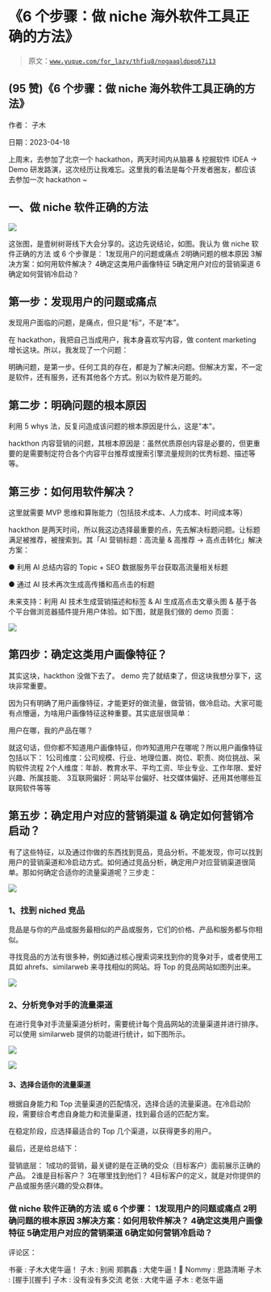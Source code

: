 # 《6 个步骤：做 niche 海外软件工具正确的方法》

> 原文：[`www.yuque.com/for_lazy/thfiu8/nogaaqldpep67i13`](https://www.yuque.com/for_lazy/thfiu8/nogaaqldpep67i13)



## (95 赞)《6 个步骤：做 niche 海外软件工具正确的方法》 

作者： 子木 

日期：2023-04-18 

上周末，去参加了北京一个 hackathon，两天时间内从脑暴 & 挖掘软件 IDEA -> Demo 研发路演，这次经历让我难忘。这里我的看法是每个开发者圈友，都应该去参加一次 hackathon ~ 

## 一、做 niche 软件正确的方法 

![](img/9556cd64dfa4c93624066529adcd8fda.png)  

这张图，是壹树树哥线下大会分享的。这边先说结论，如图。我认为 做 niche 软件正确的方法 或 6 个步骤是： <ne-oli index-type="0"><ne-oli-i>1</ne-oli-i><ne-oli-c class="ne-oli-content" id="u53fcaaea" data-lake-id="u53fcaaea">发现用户的问题或痛点</ne-oli-c></ne-oli> <ne-oli index-type="0"><ne-oli-i>2</ne-oli-i><ne-oli-c class="ne-oli-content" id="u5cfc02e5" data-lake-id="u5cfc02e5">明确问题的根本原因</ne-oli-c></ne-oli> <ne-oli index-type="0"><ne-oli-i>3</ne-oli-i><ne-oli-c class="ne-oli-content" id="uce54fc51" data-lake-id="uce54fc51">解决方案：如何用软件解决？</ne-oli-c></ne-oli> <ne-oli index-type="0"><ne-oli-i>4</ne-oli-i><ne-oli-c class="ne-oli-content" id="ua6c0eb81" data-lake-id="ua6c0eb81">确定这类用户画像特征</ne-oli-c></ne-oli> <ne-oli index-type="0"><ne-oli-i>5</ne-oli-i><ne-oli-c class="ne-oli-content" id="u8fdb133d" data-lake-id="u8fdb133d">确定用户对应的营销渠道</ne-oli-c></ne-oli> <ne-oli index-type="0"><ne-oli-i>6</ne-oli-i><ne-oli-c class="ne-oli-content" id="u36fcc8b9" data-lake-id="u36fcc8b9">确定如何营销冷启动？</ne-oli-c></ne-oli> 

## 第一步：发现用户的问题或痛点 

发现用户面临的问题，是痛点，但只是“标”，不是“本”。 

在 hackathon，我把自己当成用户，我本身喜欢写内容，做 content marketing 增长这块。所以，我发现了一个问题： <ne-quote id="u1bd7301b" data-lake-id="u1bd7301b">

明确问题，是第一步。任何工具的存在，都是为了解决问题。但解决方案，不一定是软件，还有服务，还有其他各个方式。别以为软件是万能的。 

## 第二步：明确问题的根本原因 

利用 5 whys 法，反复问造成该问题的根本原因是什么，这是"本"。 

hackthon 内容营销的问题，其根本原因是：虽然优质原创内容是必要的，但更重要的是需要制定符合各个内容平台推荐或搜索引擎流量规则的优秀标题、描述等等。 

## 第三步：如何用软件解决？ 

这里就需要 MVP 思维和算账能力（包括技术成本、人力成本、时间成本等） 

hackthon 是两天时间，所以我这边选择最重要的点，先去解决标题问题。让标题满足被推荐，被搜索到。其「AI 营销标题：高流量 & 高推荐 -> 高点击转化」解决方案： 

● 利用 AI 总结内容的 Topic + SEO 数据服务平台获取高流量相关标题 

● 通过 AI 技术再次生成高传播和高点击的标题 

未来支持：利用 AI 技术生成营销描述和标签 & AI 生成高点击文章头图 & 基于各个平台做浏览器插件提升用户体验。如下图，就是我们做的 demo 页面： 

![](img/ccde9d9f16beca8c40d60bd7ea49b6c8.png)  

## 第四步：确定这类用户画像特征？ 

其实这块，hackthon 没做下去了。 demo 完了就结束了，但这块我想分享下，这块非常重要。 

因为只有明确了用户画像特征，才能更好的做流量，做营销，做冷启动。大家可能有点懵逼，为啥用户画像特征这种重要。其实底层很简单： 

用户在哪，我的产品在哪？ 

就这句话，但你都不知道用户画像特征，你咋知道用户在哪呢？所以用户画像特征包括以下： <ne-oli index-type="0"><ne-oli-i>1</ne-oli-i><ne-oli-c class="ne-oli-content" id="u8252fc45" data-lake-id="u8252fc45">公司维度：公司规模、行业、地理位置、岗位、职责、岗位挑战、采购软件流程</ne-oli-c></ne-oli> <ne-oli index-type="0"><ne-oli-i>2</ne-oli-i><ne-oli-c class="ne-oli-content" id="ue3422f4a" data-lake-id="ue3422f4a">个人维度：年龄、教育水平、平均工资、毕业专业、工作年限、爱好兴趣、所属技能、</ne-oli-c></ne-oli> <ne-oli index-type="0"><ne-oli-i>3</ne-oli-i><ne-oli-c class="ne-oli-content" id="ud494679b" data-lake-id="ud494679b">互联网偏好：网站平台偏好、社交媒体偏好、还用其他哪些互联网软件等等</ne-oli-c></ne-oli> 

## 第五步：确定用户对应的营销渠道 & 确定如何营销冷启动？ 

有了这些特征，以及通过你做的东西找到竞品，竞品分析。不能发现，你可以找到用户的营销渠道和冷启动方式。如何通过竞品分析，确定用户对应营销渠道很简单。那如何确定合适你的流量渠道呢？三步走： 

![](img/aa927d63477095547a61143d1cacc846.png)  

### 1、找到 niched 竞品 

竞品是与你的产品或服务最相似的产品或服务，它们的价格、产品和服务都与你相似。 

寻找竞品的方法有很多种，例如通过核心搜索词来找到你的竞争对手，或者使用工具如 ahrefs、similarweb 来寻找相似的网站。将 Top 的竞品网站如图列出来。 

![](img/ff1a8b8002c5e56841423daba7ec5f77.png) 

### 2、分析竞争对手的流量渠道 

在进行竞争对手流量渠道分析时，需要统计每个竞品网站的流量渠道并进行排序。可以使用 similarweb 提供的功能进行统计，如下图所示。 

![](img/05ab466aa63526e32af3d39f66a78253.png) 

![](img/6992958c081ba77e4e0ac277a9bb25c8.png) 

#### 3、选择合适你的流量渠道 

根据自身能力和 Top 流量渠道的匹配情况，选择合适的流量渠道。在冷启动阶段，需要综合考虑自身能力和流量渠道，找到最合适的匹配方案。 

在稳定阶段，应选择最适合的 Top 几个渠道，以获得更多的用户。 

最后，还是给总结下： 

营销底层： <ne-oli index-type="0"><ne-oli-i>1</ne-oli-i><ne-oli-c class="ne-oli-content" id="u24e43aeb" data-lake-id="u24e43aeb">成功的营销，最关键的是在正确的受众（目标客户）面前展示正确的产品。</ne-oli-c></ne-oli> <ne-oli index-type="0"><ne-oli-i>2</ne-oli-i><ne-oli-c class="ne-oli-content" id="ubd0fb149" data-lake-id="ubd0fb149">谁是目标客户？</ne-oli-c></ne-oli> <ne-oli index-type="0"><ne-oli-i>3</ne-oli-i><ne-oli-c class="ne-oli-content" id="ub95d13f0" data-lake-id="ub95d13f0">在哪里找到他们？</ne-oli-c></ne-oli> <ne-oli index-type="0"><ne-oli-i>4</ne-oli-i><ne-oli-c class="ne-oli-content" id="u44bc1710" data-lake-id="u44bc1710">目标客户的定义，就是对你提供的产品或服务感兴趣的受众群体。</ne-oli-c></ne-oli> 

### 做 niche 软件正确的方法 或 6 个步骤： <ne-oli index-type="0"><ne-oli-i>1</ne-oli-i><ne-oli-c class="ne-oli-content" id="uce834fcf" data-lake-id="uce834fcf">发现用户的问题或痛点</ne-oli-c></ne-oli> <ne-oli index-type="0"><ne-oli-i>2</ne-oli-i><ne-oli-c class="ne-oli-content" id="uddff0741" data-lake-id="uddff0741">明确问题的根本原因</ne-oli-c></ne-oli> <ne-oli index-type="0"><ne-oli-i>3</ne-oli-i><ne-oli-c class="ne-oli-content" id="u65e4d2c9" data-lake-id="u65e4d2c9">解决方案：如何用软件解决？</ne-oli-c></ne-oli> <ne-oli index-type="0"><ne-oli-i>4</ne-oli-i><ne-oli-c class="ne-oli-content" id="u9f95e73d" data-lake-id="u9f95e73d">确定这类用户画像特征</ne-oli-c></ne-oli> <ne-oli index-type="0"><ne-oli-i>5</ne-oli-i><ne-oli-c class="ne-oli-content" id="u48982752" data-lake-id="u48982752">确定用户对应的营销渠道</ne-oli-c></ne-oli> <ne-oli index-type="0"><ne-oli-i>6</ne-oli-i><ne-oli-c class="ne-oli-content" id="u3f5ae963" data-lake-id="u3f5ae963">确定如何营销冷启动？</ne-oli-c></ne-oli> 

评论区： 

书豪 : 子木大佬牛逼！ 子木 : 别闹 郑鹏鑫 : 大佬牛逼！🎉 Nommy : 思路清晰 子木 : [握手][握手] 子木 : 没有没有多交流 老张 : 大佬牛逼 子木 : 老张牛逼</ne-quote>
